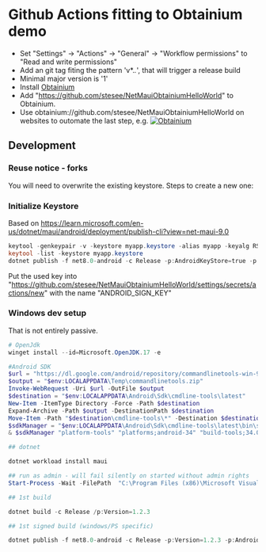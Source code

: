 # Github Actions fitting to Obtainium demo

- Set "Settings" -> "Actions" -> "General" -> "Workflow permissions" to "Read and write permissions"
- Add an git tag fiting the pattern 'v*.*.*', that will trigger a release build
- Minimal major version is '1'
- Install [Obtainium](https://github.com/ImranR98/Obtainium?tab=readme-ov-file#installation)
- Add "https://github.com/stesee/NetMauiObtainiumHelloWorld" to Obtainium.
- Use obtainium://github.com/stesee/NetMauiObtainiumHelloWorld on websites to outomate the last step, e.g. [![Obtainium](https://img.shields.io/badge/Obtainium%20Store-NetMauiObtainiumHelloWorld-green?style=flat&logo=android)](https://codeuctivity.github.io/obtainium/redirect?r=obtainium://add/https://github.com/stesee/NetMauiObtainiumHelloWorld)

## Development

### Reuse notice - forks

You will need to overwrite the existing keystore. Steps to create a new one:

### Initialize Keystore

Based on <https://learn.microsoft.com/en-us/dotnet/maui/android/deployment/publish-cli?view=net-maui-9.0>

``` powershell
keytool -genkeypair -v -keystore myapp.keystore -alias myapp -keyalg RSA -keysize 2048 -validity 10000
keytool -list -keystore myapp.keystore
dotnet publish -f net8.0-android -c Release -p:AndroidKeyStore=true -p:AndroidSigningKeyStore=myapp.keystore -p:AndroidSigningKeyAlias=myapp -p:AndroidSigningKeyPass=XXXXXXXXXXXXXXXXXXXXXXX -p:AndroidSigningStorePass=XXXXXXXXXXXXXXXXXXXXXXX
```

Put the used key into "https://github.com/stesee/NetMauiObtainiumHelloWorld/settings/secrets/actions/new" with the name "ANDROID_SIGN_KEY"

### Windows dev setup

That is not entirely passive.

``` powershell
# OpenJdk
winget install --id=Microsoft.OpenJDK.17 -e

#Android SDK
$url = "https://dl.google.com/android/repository/commandlinetools-win-9477386_latest.zip"
$output = "$env:LOCALAPPDATA\Temp\commandlinetools.zip"
Invoke-WebRequest -Uri $url -OutFile $output
$destination = "$env:LOCALAPPDATA\Android\Sdk\cmdline-tools\latest" 
New-Item -ItemType Directory -Force -Path $destination
Expand-Archive -Path $output -DestinationPath $destination
Move-Item -Path "$destination\cmdline-tools\*" -Destination $destination -Force
$sdkManager = "$env:LOCALAPPDATA\Android\Sdk\cmdline-tools\latest\bin\sdkmanager.bat"
& $sdkManager "platform-tools" "platforms;android-34" "build-tools;34.0.2"

## dotnet

dotnet workload install maui

## run as admin - will fail silently on started without admin rights
Start-Process -Wait -FilePath  "C:\Program Files (x86)\Microsoft Visual Studio\Installer\vs_installer.exe" -ArgumentList "modify --installPath ""C:\Program Files\Microsoft Visual Studio\2022\Professional"" --add Microsoft.VisualStudio.Workload.NetCrossPlat --includeRecommended --passive"

## 1st build

dotnet build -c Release /p:Version=1.2.3

## 1st signed build (windows/PS specific)

dotnet publish -f net8.0-android -c Release -p:Version=1.2.3 -p:AndroidKeyStore=true -p:AndroidSigningKeyStore=$pwd\myapp.keystore -p:AndroidSigningKeyAlias=myapp -p:AndroidSigningKeyPass=XXXXXXXXXXXXXXXXXXXXXXX -p:AndroidSigningStorePass=XXXXXXXXXXXXXXXXXXXXXXX -p:AndroidSdkDirectory=$env:LOCALAPPDATA\Android\Sdk

```
